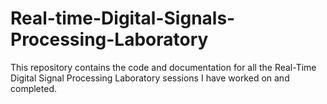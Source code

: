 # Real-time-Digital-Signals-Processing-Laboratory
This repository contains the code and documentation for all the Real-Time Digital Signal Processing Laboratory sessions I have worked on and completed.
